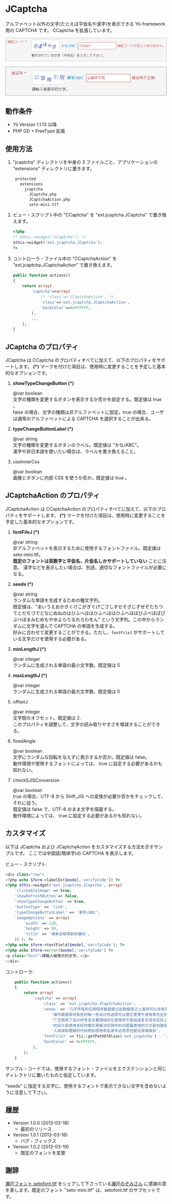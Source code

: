 JCaptcha
========

アルファベット以外の文字(たとえば平仮名や漢字)を表示できる Yii-framework 用の CAPTCHA です。
CCaptcha を拡張しています。

![JCaptcha in Action](docs/jcaptcha.png "JCaptcha in Action")

![JCaptcha using Chinese characters](docs/jcaptcha-c.png "JCaptcha using Chinese characters")

動作条件
------------
+ Yii Version 1.1.13 以降
+ PHP GD + FreeType 拡張

使用方法
--------
1. "jcaptcha" ディレクトリを中身の 3 ファイルごと、アプリケーションの "extensions" ディレクトリに置きます。

		protected
		  extensions
		    jcaptcha
		      JCaptcha.php
		      JCaptchaAction.php
		      seto-mini.ttf

2. ビュー・スクリプト中の "CCaptcha" を "ext.jcaptcha.JCaptcha" で置き換えます。

	```php
	<?php
	/* $this->widget('CCaptcha'); */
	$this->widget('ext.jcaptcha.JCaptcha');
	?>
	```

3. コントローラ・ファイル中の "CCaptchaAction" を "ext.jcaptcha.JCaptchaAction" で置き換えます。

	```php
	public function actions()
	{
		return array(
			'captcha'=>array(
				/* 'class'=>'CCaptchaAction', */
				'class'=>'ext.jcaptcha.JCaptchaAction',
				'backColor'=>0xFFFFFF,
			),
			...
		);
	}
	```

JCaptcha のプロパティ
-------------------
JCaptcha は CCaptcha のプロパティすべてに加えて、以下のプロパティをサポートします。
**(*)** マークを付けた項目は、使用時に変更することを予定した基本的なオプションです。

1. **showTypeChangeButton (*)**

	@var boolean  
	文字の種類を変更するボタンを表示するか否かを設定する。既定値は true 。  
	false の場合、文字の種類は非アルファベットに固定。true の場合、ユーザは通常のアルファベットによる CAPTCHA を選択することが出来る。

2. **typeChangeButtonLabel (*)**

	@var string  
	文字の種類を変更するボタンのラベル。既定値は "かな/ABC"。  
	漢字や非日本語を使いたい場合は、ラベルを書き換えること。

3. useInnerCss

	@var boolean  
	画像とボタンに内部 CSS を使うか否か。既定値は true 。

JCaptchaAction のプロパティ
-------------------------
JCaptchaAction は CCaptchaAction のプロパティすべてに加えて、以下のプロパティをサポートします。
**(*)** マークを付けた項目は、使用時に変更することを予定した基本的なオプションです。

1. **fontFileJ (*)**

	@var string  
	非アルファベットを表示するために使用するフォントファイル。既定値は seto-mini.ttf。  
	**既定のフォントは英数字と平仮名、片仮名しかサポートしていない** ことに注意。
	漢字などを表示したい場合は、別途、適切なフォントファイルが必要になる。

2. **seeds (*)**

	@var string  
	ランダムな単語を生成するための種文字列。  
	既定値は、"あいうえおかきくけこがぎぐげごさしすせそざじずぜぞたちつてとだぢづでどなにぬねのはひふへほはひふへほはひふへほばびぶべぼぱぴぷぺぽまみむめもやゆよらりるれろわをん" という文字列。この中からランダムに文字を選んで CAPTCHA の単語を生成する。  
	好みに合わせて変更することができる。ただし、`fontFileJ` がサポートしている文字だけを使用する必要がある。

3. **minLengthJ (*)**

	@var integer  
	ランダムに生成される単語の最小文字数。既定値は 5

4. **maxLengthJ (*)**

	@var integer  
	ランダムに生成される単語の最大文字数。既定値は 5

5. offsetJ

	@var integer  
	文字間のオフセット。既定値は 2.  
	このプロパティを調整して、文字の読み取りやすさを増減することができる。

6. fixedAngle

	@var boolean  
	文字にランダムな回転を与えずに表示するか否か。既定値は false。  
	動作環境や使用するフォントによっては、 true に設定する必要があるかも知れない。

7. checkSJISConversion

	@var boolean  
	true の場合、UTF-8 から Shift_JIS への変換が必要か否かをチェックして、それに従う。  
	既定値は false で、UTF-8 のまま文字を描画する。  
	動作環境によっては、 true に設定する必要があるかも知れない。

カスタマイズ
------------

以下は JCaptcha および JCaptchaAction をカスタマイズする方法を示すサンプルです。
ここでは中国語(簡体字)の CAPTCHA を表示します。

ビュー・スクリプト:

```php
<div class="row">
<?php echo $form->labelEx($model,'verifyCode')) ?>
<?php $this->widget('ext.jcaptcha.JCaptcha', array(
	'clickableImage' => true,
	'showRefreshButton'=> false,
	'showTypeChangeButton' => true,
	'buttonType' => 'link',
	'typeChangeButtonLabel' => '漢字/ABC',
	'imageOptions' => array(
		'width' => 120,
		'height' => 50,
		'title' => '请单击取得新的编码',
	)) ); ?>
<?php echo $form->textField($model,'verifyCode'); ?>
<?php echo $form->error($model,'verifyCode') ?>
<p class="hint">請輸入被表示的文字。</p>
</div>
```

コントローラ:

```php
	public function actions()
	{
		return array(
			'captcha' => array(
				'class' => 'ext.jcaptcha.JCaptchaAction',
				'seeds' => '几乎所有的应用程序都是建立在数据库之上虽然可以非常灵活的' .
					'操作数据库但有些时候一些设计的选择可以使它更便于使用首先应用程序' .
					'广泛使用了设计的考虑主要围绕优化使用而不是组成复杂语句实际上大多' .
					'的设计是使用友好的模式来解决实践中的问题最常用的方式是创建易于被' .
					'人阅读和理解的代码例如使用命名来传达意思但是这很难做到',
				'fontFileJ' => Yii::getPathOfAlias('ext.jcaptcha') . '/gbsn00lp.ttf',
				'backColor' => 0xFFFFFF,
			),
		);
	}

```

サンプル・コードでは、使用するフォント・ファイルをエクステンションと同じディレクトリに置いたものと仮定しています。

"seeds" に指定する文字に、使用するフォントで表示できない文字を含めないように注意して下さい。

履歴
----

+ Version 1.0.0 (2013-03-18)
	+ 最初のリリース
+ Version 1.0.1 (2013-03-18)
	+ バグ・フィックス
+ Version 1.0.2 (2013-03-19)
	+ 既定のフォントを変更

謝辞
----
[瀬戸フォント setofont.ttf](http://nonty.net/item/font/setofont.php) をシェアして下さっている[瀬戸のぞみさん](http://nonty.net/about/) に感謝の意を表します。既定のフォント "seto-mini.ttf" は、setofont.ttf のサブセットです。
